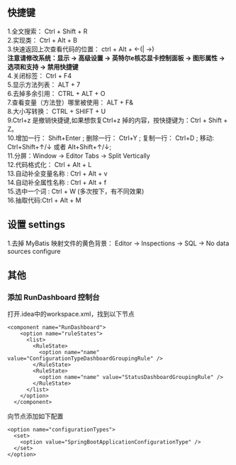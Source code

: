 ## 快捷键  
1.全文搜索： Ctrl + Shift + R  
2.实现类： Ctrl + Alt + B  
3.快速返回上次查看代码的位置： ctrl + Alt + <-(| ->)  
**注意请修改系统：显示 -> 高级设置 -> 英特尔e核芯显卡控制面板 -> 图形属性 -> 选项和支持 -> 禁用快捷键**  
4.关闭标签： Ctrl + F4  
5.显示方法列表： ALT + 7  
6.去掉多余引用： CTRL + ALT + O  
7.查看变量（方法登）哪里被使用： ALT + F&   
8.大小写转换： CTRL + SHIFT + U  
9.Ctrl+z 是撤销快捷键,如果想恢复Ctrl+z 掉的内容，按快捷键为：Ctrl + Shift + Z。  
10.增加一行： Shift+Enter ; 删除一行： Ctrl+Y ; 复制一行： Ctrl+D ; 移动: Ctrl+Shift+↑/↓  或者  Alt+Shift+↑/↓;  
11.分屏：Window -> Editor Tabs -> Split Vertically  
12.代码格式化： Ctrl + Alt + L  
13.自动补全变量名称 : Ctrl + Alt + v  
14.自动补全属性名称 : Ctrl + Alt + f  
15.选中一个词 : Ctrl + W (多次按下，有不同效果)  
16.抽取代码:Ctrl + Alt + M    

## 设置 settings  
1.去掉 MyBatis 映射文件的黄色背景： Editor -> Inspections -> SQL -> No data sources configure  

## 其他
### 添加 RunDashboard 控制台
打开.idea中的workspace.xml，找到以下节点  
```
<component name="RunDashboard">
    <option name="ruleStates">
      <list>
        <RuleState>
          <option name="name" value="ConfigurationTypeDashboardGroupingRule" />
        </RuleState>
        <RuleState>
          <option name="name" value="StatusDashboardGroupingRule" />
        </RuleState>
      </list>
    </option>
  </component>
```  
向节点添加如下配置  
```
<option name="configurationTypes">
  <set>
    <option value="SpringBootApplicationConfigurationType" />
  </set>
</option>
```


